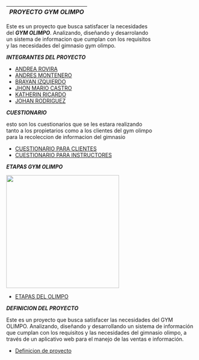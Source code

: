 | ***PROYECTO GYM OLIMPO*** |
| ------------------------- |

Este es un proyecto que busca satisfacer la necesidades<br>
del ***GYM OLIMPO***. Analizando, diseñando y desarrolando <br>
un sistema de informacion que cumplan con los requisitos<br>
y las necesidades del gimnasio gym olimpo.

***INTEGRANTES DEL PROYECTO***

- [ANDREA ROVIRA](hojas-de-vidas/hdv-andrea-rovira.md)
- [ANDRES MONTENERO](hojas-de-vidas/hdv-andres-montenegro.md)
- [BRAYAN IZQUIERDO](hojas-de-vidas/hdv-brayan-izquierdo.md)
- [JHON MARIO CASTRO](hojas-de-vidas/hdv-johan-rodriguez.md)
- [KATHERIN RICARDO](hojas-de-vidas/hdv-katherin-ricardo.md)
- [JOHAN RODRIGUEZ](hojas-de-vidas/hdv-johan-rodriguez.md)

***CUESTIONARIO***<br>

esto son los cuestionarios que se les estara realizando<br>
tanto a los propietarios como a los clientes del gym olimpo<br>
para la recoleccion de informacion del gimnasio

- [CUESTIONARIO PARA CLIENTES](avance-del-proyecto/cuestionario/formulario-clientes.md)
- [CUESTIONARIO PARA INSTRUCTORES](avance-del-proyecto/cuestionario/formulario-instructor.md)

***ETAPAS GYM OLIMPO***<br>

<img src="avance-del-proyecto/img-del-proyecto/collage-olimpo.jpg" width="300"><br>

- [ETAPAS DEL OLIMPO](avance-del-proyecto/ETAPAS-DE-OLIMPO.md)

***DEFINICION DEL PROYECTO***

Este es un proyecto que busca satisfacer las necesidades del GYM OLIMPO. Analizando, diseñando y desarrollando un sistema de información que cumplan con los requisitos y las necesidades del gimnasio olimpo, a través de un aplicativo web para el manejo de las ventas e información.

- [Definicion de proyecto](avance-del-proyecto/definicion-de-proyecto/definicio-de-proyecto.md)
